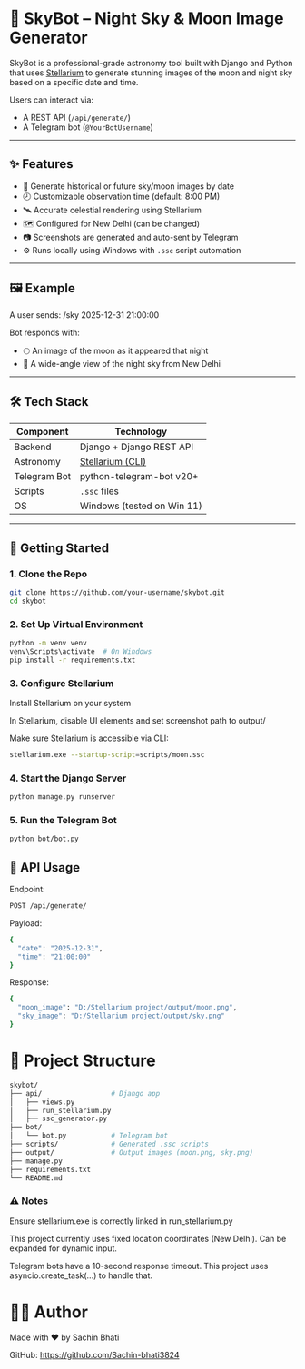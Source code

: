 # 🌌 SkyBot – Night Sky & Moon Image Generator

SkyBot is a professional-grade astronomy tool built with Django and Python that uses [Stellarium](https://stellarium.org/) to generate stunning images of the moon and night sky based on a specific date and time.

Users can interact via:
- A REST API (`/api/generate/`)
- A Telegram bot (`@YourBotUsername`)

---

## ✨ Features

- 📅 Generate historical or future sky/moon images by date
- 🕗 Customizable observation time (default: 8:00 PM)
- 🛰️ Accurate celestial rendering using Stellarium
- 🗺️ Configured for New Delhi (can be changed)
- 📷 Screenshots are generated and auto-sent by Telegram
- ⚙️ Runs locally using Windows with `.ssc` script automation

---

## 🖼️ Example

A user sends:
/sky 2025-12-31 21:00:00


Bot responds with:
- 🌕 An image of the moon as it appeared that night
- 🌌 A wide-angle view of the night sky from New Delhi

---

## 🛠️ Tech Stack

| Component     | Technology                |
|---------------|----------------------------|
| Backend       | Django + Django REST API   |
| Astronomy     | [Stellarium (CLI)](https://stellarium.org/) |
| Telegram Bot  | python-telegram-bot v20+   |
| Scripts       | `.ssc` files               |
| OS            | Windows (tested on Win 11) |

---

## 🚀 Getting Started

### 1. Clone the Repo

```bash
git clone https://github.com/your-username/skybot.git
cd skybot
```


### 2. Set Up Virtual Environment
```bash
python -m venv venv
venv\Scripts\activate  # On Windows
pip install -r requirements.txt
```
### 3. Configure Stellarium

Install Stellarium on your system

In Stellarium, disable UI elements and set screenshot path to output/

Make sure Stellarium is accessible via CLI:

```bash
stellarium.exe --startup-script=scripts/moon.ssc
```
### 4. Start the Django Server
```bash
python manage.py runserver
```
### 5. Run the Telegram Bot

```bash
python bot/bot.py
```
## 🔗 API Usage
Endpoint:

```bash
POST /api/generate/
```

Payload:

```bash
{
  "date": "2025-12-31",
  "time": "21:00:00"
}
```
Response:

```bash
{
  "moon_image": "D:/Stellarium project/output/moon.png",
  "sky_image": "D:/Stellarium project/output/sky.png"
}
```
# 📁 Project Structure
```bash
skybot/
├── api/                 # Django app
│   ├── views.py
│   ├── run_stellarium.py
│   ├── ssc_generator.py
├── bot/
│   └── bot.py           # Telegram bot
├── scripts/             # Generated .ssc scripts
├── output/              # Output images (moon.png, sky.png)
├── manage.py
├── requirements.txt
└── README.md
```
### ⚠️ Notes 

Ensure stellarium.exe is correctly linked in run_stellarium.py

This project currently uses fixed location coordinates (New Delhi). Can be expanded for dynamic input.

Telegram bots have a 10-second response timeout. This project uses asyncio.create_task(...) to handle that.


# 👨‍💻 Author

Made with ❤️ by Sachin Bhati


GitHub: https://github.com/Sachin-bhati3824